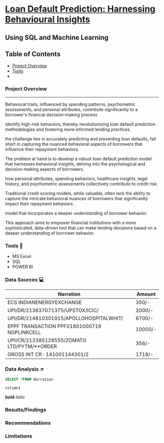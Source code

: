 # [Loan Default Prediction: Harnessing Behavioural Insights](#loan-default-prediction-harnessing-behavioural-insights)
## Using SQL and Machine Learning
## Table of Contents
- [Project Overview](#project-overview)
- [Tools](#tools)
- 

### Project Overview
---
Behavioral traits, influenced by spending patterns, psychometric assessments, and personal attributes, contribute significantly to a borrower's financial decision-making process

identify high-risk behaviors, thereby revolutionizing loan default prediction methodologies and fostering more informed lending practices.

the challenge lies in accurately predicting and preventing loan defaults, 
fall short in capturing the nuanced behavioral aspects of borrowers that influence their repayment behaviors. 

The problem at hand is to develop a robust loan default prediction model that harnesses behavioral insights, delving into the psychological and decision-making aspects of borrowers. 

how personal attributes, spending behaviors, healthcare insights, legal history, and psychometric assessments collectively contribute to credit risk. 

Traditional credit scoring models, while valuable, often lack the ability to capture the intricate behavioral nuances of borrowers that significantly impact their repayment behaviors. 

model that incorporates a deeper understanding of borrower behavior. 

This approach aims to empower financial institutions with a more sophisticated, data-driven tool that can make lending decisions based on a deeper understanding of borrower behavior. 
### Tools 🧰
- MS Excel
- SQL
- POWER BI

### Data Sources 💻
|Narration                                   |Amount |    
|--------------------------------------------|-------|
|ECS INDIANENERGYEXCHANGE                    |350/-  |    
|UPI/DR/213837071375/UPSTOX/ICIC/            |2000/- |    
|UPI/DR/214810301915/APOLLOHOSPITALWHIT/     |6700/- |
|EPPF TRANSACTION PPF01801000719 NGPLINKCELL |10000/-|
|UPI/CR/212385128555/ZOMATO LTD/PYTM/**ORDER |356/-  |
|GROSS INT CR : 141001144301/2               |1718/- |


### Data Analysis ↗️
```sql
SELECT *FROM Narration
```
`column1`

**bold**
*italic*

### Results/Findings


### Recommendations


### Limitations

